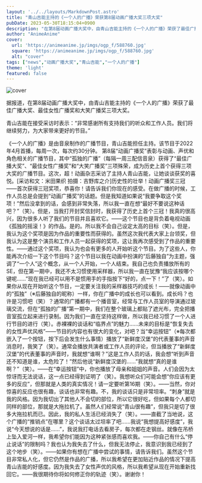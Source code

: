 ```yaml
---
layout: '../../layouts/MarkdownPost.astro'
title: "青山吉能主持的《一个人的广播》荣获第8届动画广播大奖三项大奖"
pubDate: 2023-05-30T18:15:04+0900
description: "在第8届动画广播大奖中，由青山吉能主持的《一个人的广播》荣获了最佳广播大奖、最佳女性广播奖和大笑广播奖三项大奖。"
author: "AnimeAnime"
cover:
  url: 'https://animeanime.jp/imgs/ogp_f/588760.jpg'
  square: 'https://animeanime.jp/imgs/ogp_f/588760.jpg'
  alt: "cover"
tags: ["news","动画广播大奖","青山吉能","一个人的广播"]
theme: 'light'
featured: false
---
```


![cover](https://animeanime.jp/imgs/ogp_f/588760.jpg)

据报道，在第8届动画广播大奖中，由青山吉能主持的《一个人的广播》荣获了最佳广播大奖、最佳女性广播奖和大笑广播奖三项大奖。

青山吉能在接受采访时表示：“非常感谢所有支持我们的听众和工作人员。我们将继续努力，为大家带来更好的节目。”

《一个人的广播》是由音泉制作的广播节目，青山吉能担任主持。该节目于2022年4月首播，每周一次，每次约30分钟。
第8届“动画广播奖”表彰与动画、声优和角色相关的广播节目，其中“孤独的广播”（每隔一周三配信音泉）获得了“最佳广播大奖”、“最佳女性广播奖”和“大笑广播奖”三项殊荣，成为历史上首个获得三项大奖的广播节目。这次，超！动画杂志采访了主持人青山吉能，让她谈谈获奖的喜悦。[采访和文：米田果织 拍摄：吉野库之介]历史性的壮举！动画广播奖三冠——首次获得三冠奖项，恭喜你！请告诉我们你现在的感受。在做广播的时候，工作人员总是会提到“动画广播奖”的话题。但是我知道如果说“我要争取这个奖项！”然后没拿到的话，会感到非常失落，所以我一直在想“最好不要说这种话吧？”（笑）。但是，当我打开封奖信封时，我获得了历史上首个三冠！我真的很高兴，因为很多人听了我们的节目并且喜欢它。——这个节目也是背负着电视动画《孤独的摇滚！》的作品。是的。所以我不会自己设定太高的目标（笑）。但是，我认为这个奖项是因为作品的重要性而获得的。虽然这次我代表大家上台领奖，但我认为这是整个演员和工作人员一起获得的奖项，这让我再次感受到了作品的重要性。——通过这个奖项，我认为也会有更多的人开始听这个节目。为了这些人，你能再次介绍一下这个节目吗？这个节目以我在动画中扮演的“后藤独自”为主题，强调了“一个人”这个概念，从一个人开始，一个人结束。我自己也负责播放所有的SE，但在第一期中，我还不太习惯使用采样器，所以我一直在犹豫“我应该按哪个键呢……”现在我已经可以用不是惯用手的手指按下“好的，点一下！”了（笑）。如果你从现在开始听这个节目，一定要关注我的采样器技巧的成长！——就像动画中的“孤独”（※后藤独自的昵称）一样，你在广播中的成长也可以看到。成长吗？也许是习惯吧（笑）？通常的广播都有一个播音室，经常与工作人员室的导演通过玻璃交流，但在“孤独的广播”第一期中，我们在整个玻璃上都贴了遮光布，完全把播音室孤立起来进行录制。因为我们一直在坚持这样做，所以我已经习惯了一个人进行节目的进行（笑）。赤裸裸的谈话和“临界点”的魅力……未来的目标是“恢复失去的女性声优风格”——节目的内容也有很大的变化，对吧？当“幸运按钮”（※每次都嵌入了一个按钮，按下后会发生什么事情）播放了“新鲜度汉堡”的代表董事的声音消息时，我笑了（笑）。通常会播放共演者或工作人员的评论，但当播放了“新鲜度汉堡”的代表董事的声音时，我就想“谁啊？”这是工作人员的话，我会想“听到声音还不知道是谁，太危险了！”然后他说“新鲜度汉堡的……”我就想“真的是谁啊？”（笑）。——在“幸运按钮”中，你也播放了母亲和姐姐的声音。人们会因为太惊讶而无法说话，这一点已经得到证明了（笑）。我想听众们可能会想“你应该有更多的反应”，但那就是人类的真实情况！请一定要听第16期（笑）。——当然，你对惊喜的反应也很有趣，谈话也非常有趣。不，我的谈话只是非常坦率。“刺身”就是我的风格。因为我切出了其他人不会切的部位，所以它很好吃，但如果每个人都切同样的部位，那就是大拖拉机了。虽然人们经常说“青山很有趣”，但我只是切了很多大拖拉机而已。因此，我的私人生活已经消失了（笑）。——直截了当地说，这个广播的“推销点”在哪里？这个谈话太过坦率了吧……我说“我想提高好感度”，我说“今天想说的话是……”，我说我打电话去看房子，每次都在走钢丝。就像在吊桥上坠入爱河一样，我希望你们能因为这种紧张感而喜欢我。——你自己有什么“停止说话”的限制吗？我也认为我失去了什么，但我无法停止，我意识到我已经到了这个地步（笑）。——如果你有想在广播中尝试的事情，请告诉我们。虽然这个节目非常私人化，但它仍然是作品的广播，所以我希望在更加贴近作品的情况下提高青山吉能的好感度。因为我失去了女性声优的风格，所以我希望从现在开始重新找回它。——我很期待你将如何修正你的轨迹（笑）。谢谢你！